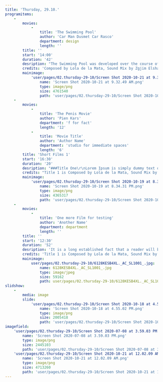 ```yaml
---
title: 'Thursday, 29.10.'
programitems:
    -
        movies:
            -
                title: 'The Swimming Pool'
                author: 'Car Man Dusmet Car Rasco'
                department: design
                length: ''
        title: ''
        start: '14:00'
        duration: '42'
        desription: "The Swimming Pool was developed over the course of a two-year domestic ethnographic research involving many travels to Southern Spain. In an attempt to find what it means to practice care, Carmen Dusmet Carrasco developed an obsession with capturing her mother’s precarious journey towards retirement.\r\n\r\nWhat began as a socio-economic study of female poverty in Spain led to an intimate negotiation of a mother-daughter relationship. Projecting the imagination of a younger generation onto a future that is unfolding, the film is an intergenerational prism. In its rawness, it unapologetically poses a confessional question: How can younger generations take care of the elderly while safeguarding?"
        credits: 'Composed by Lola de la Mata, Sound Mix by Zgjim Elshani, Editing Advisors Daniel van der Velden, Nirit Peled, Text and Translation Advisor Tina Bastajian, Title Graphics Alex Walker, Animation Assistance [Diego Grandry](www.google.com)'
        mainimage:
            'user/pages/02.thursday-29-10/Screen Shot 2020-10-21 at 9.32.49 AM.png':
                name: 'Screen Shot 2020-10-21 at 9.32.49 AM.png'
                type: image/png
                size: 4761540
                path: 'user/pages/02.thursday-29-10/Screen Shot 2020-10-21 at 9.32.49 AM.png'
    -
        movies:
            -
                title: 'The Penis Movie'
                author: 'Pien Kars'
                department: 'f for fact'
                length: '12'
            -
                title: 'Movie Title'
                author: 'Author Name'
                department: 'studio for immediate spaces'
                length: '6'
        title: 'Short Films 1'
        start: '16:30'
        duration: '20'
        desription: "###Title One\r\nLorem Ipsum is simply dummy text of the printing and typesetting industry. Lorem Ipsum has been the industry's standard dummy text ever since the 1500s, when an unknown printer took a galley of type and scrambled it to make a type specimen book. It has survived not only five centuries, but also the leap into electronic typesetting, remaining essentially unchanged. It was popularised in the 1960s with the release of Letraset sheets containing Lorem Ipsum passages, and more recently with desktop publishing software like Aldus PageMaker including versions of Lorem Ipsum.\r\n\r\n###Title Two\r\nContrary to popular belief, Lorem Ipsum is not simply random text. It has roots in a piece of classical Latin literature from 45 BC, making it over 2000 years old. Richard McClintock, a Latin professor at Hampden-Sydney College in Virginia, looked up one of the more obscure Latin words, consectetur, from a Lorem Ipsum passage, and going through the cites of the word in classical literature, discovered the undoubtable source. Lorem Ipsum comes from sections 1.10.32 and 1.10.33 of \"de Finibus Bonorum et Malorum\" (The Extremes of Good and Evil) by Cicero, written in 45 BC. This book is a treatise on the theory of ethics, very popular during the Renaissance. The first line of Lorem Ipsum, \"Lorem ipsum dolor sit amet..\", comes from a line in section 1.10.32."
        credits: "Title 1 is Composed by Lola de la Mata, Sound Mix by Zgjim Elshani, Editing Advisors Daniel van der Velden, Nirit Peled, Text and Translation Advisor Tina Bastajian, Title Graphics Alex Walker, Animation Assistance [Diego Grandry](www.google.com)\r\n\r\nTitle 2 is Composed by Lola de la Mata, Sound Mix by Zgjim Elshani, Editing Advisors Daniel van der Velden, Nirit Peled, Text and Translation Advisor Tina Bastajian, Title Graphics Alex Walker, Animation Assistance [Diego Grandry](www.google.com)"
        mainimage:
            'user/pages/02.thursday-29-10/Screen Shot 2020-10-19 at 8.34.31 PM.png':
                name: 'Screen Shot 2020-10-19 at 8.34.31 PM.png'
                type: image/png
                size: 4365317
                path: 'user/pages/02.thursday-29-10/Screen Shot 2020-10-19 at 8.34.31 PM.png'
    -
        movies:
            -
                title: 'One more Film for testing'
                author: 'Another Name'
                department: department
                length: ''
        title: ''
        start: '12:30'
        duration: '52'
        desription: 'It is a long established fact that a reader will be distracted by the readable content of a page when looking at its layout. The point of using Lorem Ipsum is that it has a more-or-less normal distribution of letters, as opposed to using ''Content here, content here'', making it look like readable English. Many desktop publishing packages and web page editors now use Lorem Ipsum as their default model text, and a search for ''lorem ipsum'' will uncover many web sites still in their infancy. Various versions have evolved over the years, sometimes by accident, sometimes on purpose (injected humour and the like).'
        credits: 'Title 1 is Composed by Lola de la Mata, Sound Mix by Zgjim Elshani, Editing Advisors Daniel van der Velden, Nirit Peled, Text and Translation Advisor Tina Bastajian, Title Graphics Alex Walker, Animation Assistance [Diego Grandry](www.google.com)'
        mainimage:
            user/pages/02.thursday-29-10/6128KESB4XL._AC_SL1001_.jpg:
                name: 6128KESB4XL._AC_SL1001_.jpg
                type: image/jpeg
                size: 59162
                path: user/pages/02.thursday-29-10/6128KESB4XL._AC_SL1001_.jpg
slidshow:
    -
        media: image
        slide:
            'user/pages/02.thursday-29-10/Screen Shot 2020-10-18 at 4.55.02 PM.png':
                name: 'Screen Shot 2020-10-18 at 4.55.02 PM.png'
                type: image/png
                size: 2005418
                path: 'user/pages/02.thursday-29-10/Screen Shot 2020-10-18 at 4.55.02 PM.png'
imagefield:
    'user/pages/02.thursday-29-10/Screen Shot 2020-07-08 at 3.59.03 PM.png':
        name: 'Screen Shot 2020-07-08 at 3.59.03 PM.png'
        type: image/png
        size: 2445103
        path: 'user/pages/02.thursday-29-10/Screen Shot 2020-07-08 at 3.59.03 PM.png'
    'user/pages/02.thursday-29-10/Screen Shot 2020-10-21 at 12.02.09 AM.png':
        name: 'Screen Shot 2020-10-21 at 12.02.09 AM.png'
        type: image/png
        size: 4713260
        path: 'user/pages/02.thursday-29-10/Screen Shot 2020-10-21 at 12.02.09 AM.png'
---
```


